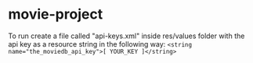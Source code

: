 # movie-project
To run create a file called "api-keys.xml" inside res/values folder with the api key as a resource string in the following way:
`<string name="the_moviedb_api_key">[ YOUR_KEY ]</string>`
